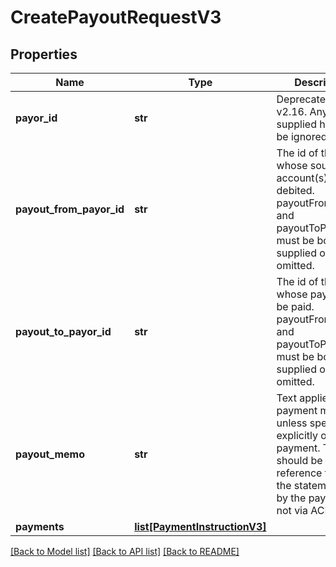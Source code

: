 # CreatePayoutRequestV3

## Properties
Name | Type | Description | Notes
------------ | ------------- | ------------- | -------------
**payor_id** | **str** | Deprecated in v2.16. Any value supplied here will be ignored. | [optional] 
**payout_from_payor_id** | **str** | The id of the payor whose source account(s) will be debited. payoutFromPayorId and payoutToPayorId must be both supplied or both omitted. | [optional] 
**payout_to_payor_id** | **str** | The id of the payor whose payees will be paid. payoutFromPayorId and payoutToPayorId must be both supplied or both omitted. | [optional] 
**payout_memo** | **str** | Text applied to all payment memos unless specified explicitly on a payment. This should be the reference field on the statement seen by the payee (but not via ACH) | [optional] 
**payments** | [**list[PaymentInstructionV3]**](PaymentInstructionV3.md) |  | 

[[Back to Model list]](../README.md#documentation-for-models) [[Back to API list]](../README.md#documentation-for-api-endpoints) [[Back to README]](../README.md)


